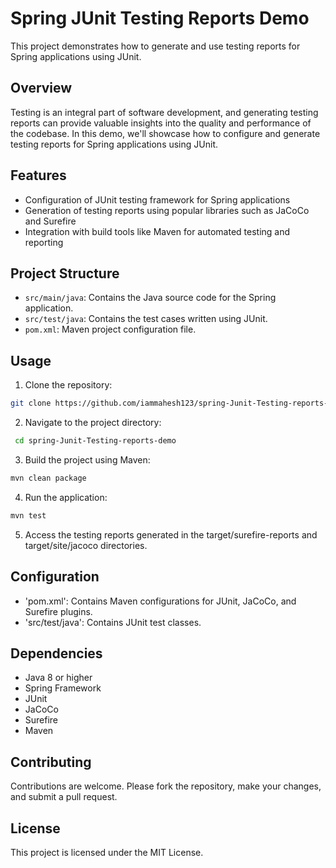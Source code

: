 # Spring JUnit Testing Reports Demo

This project demonstrates how to generate and use testing reports for Spring applications using JUnit.

## Overview

Testing is an integral part of software development, and generating testing reports can provide valuable insights into the quality and performance of the codebase. In this demo, we'll showcase how to configure and generate testing reports for Spring applications using JUnit.

## Features

- Configuration of JUnit testing framework for Spring applications
- Generation of testing reports using popular libraries such as JaCoCo and Surefire
- Integration with build tools like Maven for automated testing and reporting

## Project Structure

- `src/main/java`: Contains the Java source code for the Spring application.
- `src/test/java`: Contains the test cases written using JUnit.
- `pom.xml`: Maven project configuration file.

## Usage

1. Clone the repository:

```bash
git clone https://github.com/iammahesh123/spring-Junit-Testing-reports-demo.git
```
2. Navigate to the project directory:
 ```bash
  cd spring-Junit-Testing-reports-demo
 ```
3. Build the project using Maven:
 ```bash
mvn clean package
 ```
4. Run the application:
```bash
mvn test
 ```

5. Access the testing reports generated in the target/surefire-reports and target/site/jacoco directories.
## Configuration
- 'pom.xml': Contains Maven configurations for JUnit, JaCoCo, and Surefire plugins.
- 'src/test/java': Contains JUnit test classes.
## Dependencies
- Java 8 or higher
- Spring Framework
- JUnit
- JaCoCo
- Surefire
- Maven
## Contributing
Contributions are welcome. Please fork the repository, make your changes, and submit a pull request.

## License
This project is licensed under the MIT License.

